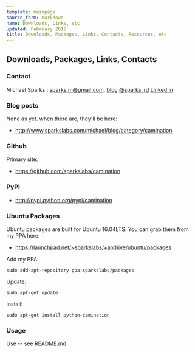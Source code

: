 ```yaml
---
template: mainpage
source_form: markdown
name: Downloads, Links, etc
updated: February 2015
title: Downloads, Packages, Links, Contacts, Resources, etc
---
```

## Downloads, Packages, Links, Contacts

### Contact

Michael Sparks : <sparks.m@gmail.com>, [blog](http://www.sparkslabs.com/michael/) [@sparks_rd](http://twitter.com/sparks_rd) [Linked in](https://www.linkedin.com/pub/michael-sparks/0/1b9/a93)

### Blog posts

None as yet. when there are, they'll be here:

* <http://www.sparkslabs.com/michael/blog/category/camination>

### Github

Primary site:

* <https://github.com/sparkslabs/camination>

### PyPI

* <http://pypi.python.org/pypi/camination>

### Ubuntu Packages

Ubuntu packages are built for Ubuntu 16.04LTS. You can grab them from my PPA here:

* <https://launchpad.net/~sparkslabs/+archive/ubuntu/packages>

Add my PPA:

    sudo add-apt-repository ppa:sparkslabs/packages

Update:

    sudo apt-get update

Install:

    sudo apt-get install python-camination

### Usage

Use -- see README.md


